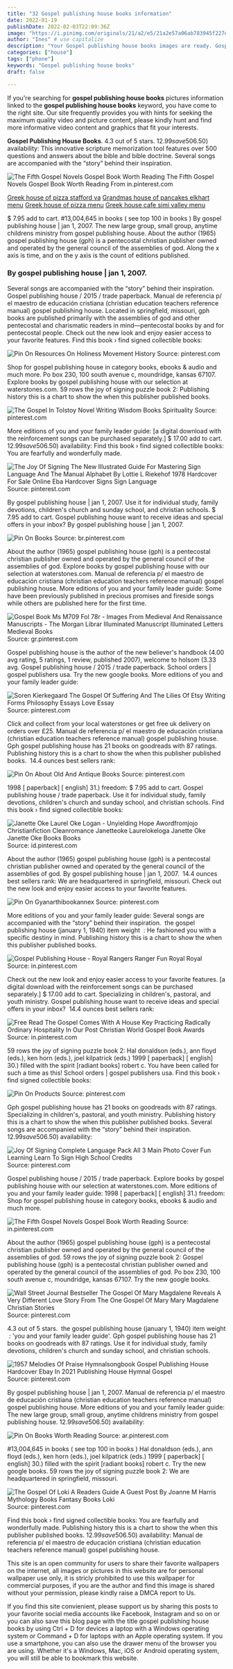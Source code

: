 ```yaml
---
title: "32 Gospel publishing house books information"
date: 2022-01-19
publishDate: 2022-02-03T22:09:36Z
image: "https://i.pinimg.com/originals/21/a2/e5/21a2e57a06ab783945f227e85982c6bc.jpg"
author: "Ines" # use capitalize
description: "Your Gospel publishing house books images are ready. Gospel publishing house books are a topic that is being searched for and liked by netizens now. You can Download the Gospel publishing house books files here. Find and Download all free photos."
categories: ["house"]
tags: ["phone"]
keywords: "Gospel publishing house books"
draft: false

---
```


If you're searching for **gospel publishing house books** pictures information linked to the **gospel publishing house books** keyword, you have come to the right  site.  Our site frequently  provides you with  hints  for seeking  the maximum  quality video and picture  content, please kindly hunt and find more informative video content and graphics  that fit your interests.

**Gospel Publishing House Books**. 4.3 out of 5 stars. $12.99 save 50% ($6.50) availability: This innovative scripture memorization tool features over 500 questions and answers about the bible and bible doctrine. Several songs are accompanied with the “story” behind their inspiration.

![The Fifth Gospel Novels Gospel Book Worth Reading](https://i.pinimg.com/originals/c3/21/89/c321891f54a6fc0b3fc7e49c4ed3428b.jpg "The Fifth Gospel Novels Gospel Book Worth Reading")
The Fifth Gospel Novels Gospel Book Worth Reading From in.pinterest.com

[Greek house of pizza stafford va](/greek-house-of-pizza-stafford-va/)
[Grandmas house of pancakes elkhart menu](/grandmas-house-of-pancakes-elkhart-menu/)
[Greek house of pizza menu](/greek-house-of-pizza-menu/)
[Greek house cafe simi valley menu](/greek-house-cafe-simi-valley-menu/)

$ 7.95 add to cart. #13,004,645 in books ( see top 100 in books ) By gospel publishing house | jan 1, 2007. The new large group, small group, anytime childrens ministry from gospel publishing house. About the author (1965) gospel publishing house (gph) is a pentecostal christian publisher owned and operated by the general council of the assemblies of god. Along the x axis is time, and on the y axis is the count of editions published.

### By gospel publishing house | jan 1, 2007.

Several songs are accompanied with the “story” behind their inspiration. Gospel publishing house / 2015 / trade paperback. Manual de referencia p/ el maestro de educación cristiana (christian education teachers reference manual) gospel publishing house. Located in springfield, missouri, gph books are published primarily with the assemblies of god and other pentecostal and charismatic readers in mind—pentecostal books by and for pentecostal people. Check out the new look and enjoy easier access to your favorite features. Find this book › find signed collectible books:


![Pin On Resources On Holiness Movement History](https://i.pinimg.com/474x/69/d1/c6/69d1c62e32fd4b5970d1d9d2c4cefcee--kansas-city-the-story.jpg "Pin On Resources On Holiness Movement History")
Source: pinterest.com

Shop for gospel publishing house in category books, ebooks &amp; audio and much more. Po box 230, 100 south avenue c, moundridge, kansas 67107. Explore books by gospel publishing house with our selection at waterstones.com. 59 rows the joy of signing puzzle book 2: Publishing history this is a chart to show the when this publisher published books.

![The Gospel In Tolstoy Novel Writing Wisdom Books Spirituality](https://i.pinimg.com/originals/bf/a9/76/bfa976cbb6df6e8054ac73011d42485c.jpg "The Gospel In Tolstoy Novel Writing Wisdom Books Spirituality")
Source: pinterest.com

More editions of you and your family leader guide: [a digital download with the reinforcement songs can be purchased separately.] $ 17.00 add to cart. $12.99 save 50% ($6.50) availability: Find this book › find signed collectible books: You are fearfully and wonderfully made.

![The Joy Of Signing The New Illustrated Guide For Mastering Sign Language And The Manual Alphabet By Lottie L Riekehof 1978 Hardcover For Sale Online Eba Hardcover Signs Sign Language](https://i.pinimg.com/originals/62/1c/e6/621ce6b3450d2a49c5de1f08610ca93b.jpg "The Joy Of Signing The New Illustrated Guide For Mastering Sign Language And The Manual Alphabet By Lottie L Riekehof 1978 Hardcover For Sale Online Eba Hardcover Signs Sign Language")
Source: pinterest.com

By gospel publishing house | jan 1, 2007. Use it for individual study, family devotions, children&#039;s church and sunday school, and christian schools. $ 7.95 add to cart. Gospel publishing house want to receive ideas and special offers in your inbox? By gospel publishing house | jan 1, 2007.

![Pin On Books](https://i.pinimg.com/originals/5f/55/e3/5f55e35e819bd433d1c1dc6cfc3e4a1f.jpg "Pin On Books")
Source: br.pinterest.com

About the author (1965) gospel publishing house (gph) is a pentecostal christian publisher owned and operated by the general council of the assemblies of god. Explore books by gospel publishing house with our selection at waterstones.com. Manual de referencia p/ el maestro de educación cristiana (christian education teachers reference manual) gospel publishing house. More editions of you and your family leader guide: Some have been previously published in precious promises and fireside songs while others are published here for the first time.

![Gospel Book Ms M709 Fol 78r - Images From Medieval And Renaissance Manuscripts - The Morgan Librar Illuminated Manuscript Illuminated Letters Medieval Books](https://i.pinimg.com/474x/4c/2f/22/4c2f223e5fe1c1b63fab3b93a4654ba2.jpg "Gospel Book Ms M709 Fol 78r - Images From Medieval And Renaissance Manuscripts - The Morgan Librar Illuminated Manuscript Illuminated Letters Medieval Books")
Source: gr.pinterest.com

Gospel publishing house is the author of the new believer&#039;s handbook (4.00 avg rating, 5 ratings, 1 review, published 2007), welcome to holsom (3.33 avg. Gospel publishing house / 2015 / trade paperback. School orders | gospel publishers usa. Try the new google books. More editions of you and your family leader guide:

![Soren Kierkegaard The Gospel Of Suffering And The Lilies Of Etsy Writing Forms Philosophy Essays Love Essay](https://i.pinimg.com/originals/3b/e3/2c/3be32cc8afe21be0632ddeaf81995e85.jpg "Soren Kierkegaard The Gospel Of Suffering And The Lilies Of Etsy Writing Forms Philosophy Essays Love Essay")
Source: pinterest.com

Click and collect from your local waterstones or get free uk delivery on orders over £25. Manual de referencia p/ el maestro de educación cristiana (christian education teachers reference manual) gospel publishing house. Gph gospel publishing house has 21 books on goodreads with 87 ratings. Publishing history this is a chart to show the when this publisher published books. ‎ 14.4 ounces best sellers rank:

![Pin On About Old And Antique Books](https://i.pinimg.com/originals/88/d0/da/88d0da3d2b3653062501174fb5936bfc.jpg "Pin On About Old And Antique Books")
Source: pinterest.com

1998 [ paperback] [ english] 31.) freedom: $ 7.95 add to cart. Gospel publishing house / trade paperback. Use it for individual study, family devotions, children&#039;s church and sunday school, and christian schools. Find this book › find signed collectible books:

![Janette Oke Laurel Oke Logan - Unyielding Hope Awordfromjojo Christianfiction Cleanromance Janetteoke Laurelokeloga Janette Oke Janette Oke Books Books](https://i.pinimg.com/originals/19/1f/b7/191fb7f93de7da241acb8686a085347f.jpg "Janette Oke Laurel Oke Logan - Unyielding Hope Awordfromjojo Christianfiction Cleanromance Janetteoke Laurelokeloga Janette Oke Janette Oke Books Books")
Source: id.pinterest.com

About the author (1965) gospel publishing house (gph) is a pentecostal christian publisher owned and operated by the general council of the assemblies of god. By gospel publishing house | jan 1, 2007. ‎ 14.4 ounces best sellers rank: We are headquartered in springfield, missouri. Check out the new look and enjoy easier access to your favorite features.

![Pin On Gyanarthibookannex](https://i.pinimg.com/736x/05/aa/7e/05aa7e865aa561b893fbb0bf98eaffaa--india.jpg "Pin On Gyanarthibookannex")
Source: pinterest.com

More editions of you and your family leader guide: Several songs are accompanied with the “story” behind their inspiration. ‎ the gospel publishing house (january 1, 1940) item weight ‏ : He fashioned you with a specific destiny in mind. Publishing history this is a chart to show the when this publisher published books.

![Gospel Publishing House - Royal Rangers Ranger Fun Royal Royal](https://i.pinimg.com/originals/da/6e/45/da6e4534d1c8c7c93a4f02bf559be385.jpg "Gospel Publishing House - Royal Rangers Ranger Fun Royal Royal")
Source: in.pinterest.com

Check out the new look and enjoy easier access to your favorite features. [a digital download with the reinforcement songs can be purchased separately.] $ 17.00 add to cart. Specializing in children&#039;s, pastoral, and youth ministry. Gospel publishing house want to receive ideas and special offers in your inbox? ‎ 14.4 ounces best sellers rank:

![Free Read The Gospel Comes With A House Key Practicing Radically Ordinary Hospitality In Our Post Christian World Gospel Book Awards](https://i.pinimg.com/736x/b8/3d/ed/b83ded603a9027a8061a1cc9f688ad06.jpg "Free Read The Gospel Comes With A House Key Practicing Radically Ordinary Hospitality In Our Post Christian World Gospel Book Awards")
Source: in.pinterest.com

59 rows the joy of signing puzzle book 2: Hal donaldson (eds.), ann floyd (eds.), ken horn (eds.), joel kilpatrick (eds.) 1999 [ paperback] [ english] 30.) filled with the spirit [radiant books] robert c. You have been called for such a time as this! School orders | gospel publishers usa. Find this book › find signed collectible books:

![Pin On Products](https://i.pinimg.com/originals/24/1b/54/241b545edef21522dd4bb59c466d5962.jpg "Pin On Products")
Source: pinterest.com

Gph gospel publishing house has 21 books on goodreads with 87 ratings. Specializing in children&#039;s, pastoral, and youth ministry. Publishing history this is a chart to show the when this publisher published books. Several songs are accompanied with the “story” behind their inspiration. $12.99 save 50% ($6.50) availability:

![Joy Of Signing Complete Language Pack All 3 Main Photo Cover Fun Learning Learn To Sign High School Credits](https://i.pinimg.com/736x/f0/32/b1/f032b17c7a487f1385c5b64dc7e7bcbb.jpg "Joy Of Signing Complete Language Pack All 3 Main Photo Cover Fun Learning Learn To Sign High School Credits")
Source: pinterest.com

Gospel publishing house / 2015 / trade paperback. Explore books by gospel publishing house with our selection at waterstones.com. More editions of you and your family leader guide: 1998 [ paperback] [ english] 31.) freedom: Shop for gospel publishing house in category books, ebooks &amp; audio and much more.

![The Fifth Gospel Novels Gospel Book Worth Reading](https://i.pinimg.com/originals/c3/21/89/c321891f54a6fc0b3fc7e49c4ed3428b.jpg "The Fifth Gospel Novels Gospel Book Worth Reading")
Source: in.pinterest.com

About the author (1965) gospel publishing house (gph) is a pentecostal christian publisher owned and operated by the general council of the assemblies of god. 59 rows the joy of signing puzzle book 2: Gospel publishing house (gph) is a pentecostal christian publisher owned and operated by the general council of the assemblies of god. Po box 230, 100 south avenue c, moundridge, kansas 67107. Try the new google books.

![Wall Street Journal Bestseller The Gospel Of Mary Magdalene Reveals A Very Different Love Story From The One Gospel Of Mary Mary Magdalene Christian Stories](https://i.pinimg.com/originals/84/dd/61/84dd61d3277f3a3dd0e79634521af1dd.png "Wall Street Journal Bestseller The Gospel Of Mary Magdalene Reveals A Very Different Love Story From The One Gospel Of Mary Mary Magdalene Christian Stories")
Source: pinterest.com

4.3 out of 5 stars. ‎ the gospel publishing house (january 1, 1940) item weight ‏ : &#039;you and your family leader guide&#039;. Gph gospel publishing house has 21 books on goodreads with 87 ratings. Use it for individual study, family devotions, children&#039;s church and sunday school, and christian schools.

![1957 Melodies Of Praise Hymnalsongbook Gospel Publishing House Hardcover Ebay In 2021 Publishing House Hymnal Gospel](https://i.pinimg.com/474x/78/e5/d4/78e5d49d019386147d69a455a54f1839.jpg "1957 Melodies Of Praise Hymnalsongbook Gospel Publishing House Hardcover Ebay In 2021 Publishing House Hymnal Gospel")
Source: pinterest.com

By gospel publishing house | jan 1, 2007. Manual de referencia p/ el maestro de educación cristiana (christian education teachers reference manual) gospel publishing house. More editions of you and your family leader guide: The new large group, small group, anytime childrens ministry from gospel publishing house. $12.99 save 50% ($6.50) availability:

![Pin On Books Worth Reading](https://i.pinimg.com/originals/e1/2c/d8/e12cd8eb4fa6a64bc567a50abeb5ed5c.jpg "Pin On Books Worth Reading")
Source: ar.pinterest.com

#13,004,645 in books ( see top 100 in books ) Hal donaldson (eds.), ann floyd (eds.), ken horn (eds.), joel kilpatrick (eds.) 1999 [ paperback] [ english] 30.) filled with the spirit [radiant books] robert c. Try the new google books. 59 rows the joy of signing puzzle book 2: We are headquartered in springfield, missouri.

![The Gospel Of Loki A Readers Guide A Guest Post By Joanne M Harris Mythology Books Fantasy Books Loki](https://i.pinimg.com/originals/21/a2/e5/21a2e57a06ab783945f227e85982c6bc.jpg "The Gospel Of Loki A Readers Guide A Guest Post By Joanne M Harris Mythology Books Fantasy Books Loki")
Source: pinterest.com

Find this book › find signed collectible books: You are fearfully and wonderfully made. Publishing history this is a chart to show the when this publisher published books. $12.99 save 50% ($6.50) availability: Manual de referencia p/ el maestro de educación cristiana (christian education teachers reference manual) gospel publishing house.

This site is an open community for users to share their favorite wallpapers on the internet, all images or pictures in this website are for personal wallpaper use only, it is stricly prohibited to use this wallpaper for commercial purposes, if you are the author and find this image is shared without your permission, please kindly raise a DMCA report to Us.

If you find this site convienient, please support us by sharing this posts to your favorite social media accounts like Facebook, Instagram and so on or you can also save this blog page with the title gospel publishing house books by using Ctrl + D for devices a laptop with a Windows operating system or Command + D for laptops with an Apple operating system. If you use a smartphone, you can also use the drawer menu of the browser you are using. Whether it's a Windows, Mac, iOS or Android operating system, you will still be able to bookmark this website.
